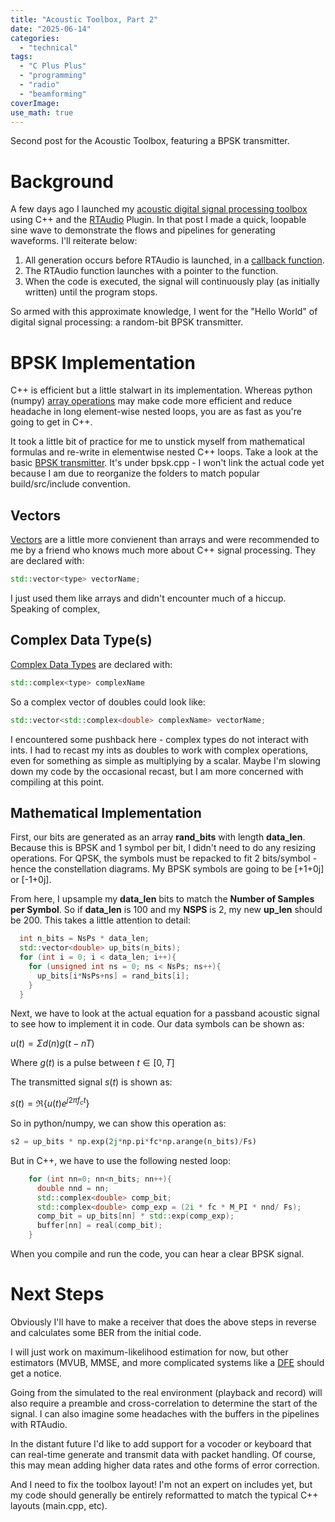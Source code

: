 ```yaml
---
title: "Acoustic Toolbox, Part 2"
date: "2025-06-14"
categories:
  - "technical"
tags:
  - "C Plus Plus"
  - "programming"
  - "radio"
  - "beamforming"
coverImage:
use_math: true
---
```


Second post for the Acoustic Toolbox, featuring a BPSK transmitter.

# Background

A few days ago I launched my [acoustic digital signal processing toolbox](/_posts/2025-06-12-acoustic-toolbox-part-1.md) using C++ and the [RTAudio](https://www.music.mcgill.ca/~gary/rtaudio/) Plugin. In that post I made a quick, loopable sine wave to demonstrate the flows and pipelines for generating waveforms. I'll reiterate below:

1. All generation occurs before RTAudio is launched, in a [callback function](https://www.geeksforgeeks.org/cpp/function-pointers-and-callbacks-in-cpp/).
2. The RTAudio function launches with a pointer to the function.
3. When the code is executed, the signal will continuously play (as initially written) until the program stops.

So armed with this approximate knowledge, I went for the "Hello World" of digital signal processing: a random-bit BPSK transmitter.

# BPSK Implementation

C++ is efficient but a little stalwart in its implementation. Whereas python (numpy) [array operations](https://www.geeksforgeeks.org/python/python-operations-on-numpy-arrays/) may make code more efficient and reduce headache in long element-wise nested loops, you are as fast as you're going to get in C++. 

It took a little bit of practice for me to unstick myself from mathematical formulas and re-write in elementwise nested C++ loops. Take a look at the basic [BPSK transmitter](https://github.com/N2WU/c_acoustic_dsp/tree/main/cpp_files). It's under bpsk.cpp - I won't link the actual code yet because I am due to reorganize the folders to match popular build/src/include convention.

## Vectors

[Vectors](https://en.cppreference.com/w/cpp/container/vector.html) are a little more convienent than arrays and were recommended to me by a friend who knows much more about C++ signal processing. They are declared with:

```cpp
std::vector<type> vectorName;
```
I just used them like arrays and didn't encounter much of a hiccup. Speaking of complex,

## Complex Data Type(s)

[Complex Data Types](https://en.cppreference.com/w/cpp/numeric/complex.html) are declared with:

```cpp
std::complex<type> complexName
```

So a complex vector of doubles could look like:

```cpp
std::vector<std::complex<double> complexName> vectorName;
```

I encountered some pushback here - complex types do not interact with ints. I had to recast my ints as doubles to work with complex operations, even for something as simple as multiplying by a scalar. Maybe I'm slowing down my code by the occasional recast, but I am more concerned with compiling at this point.

## Mathematical Implementation

First, our bits are generated as an array **rand_bits** with length **data_len**. Because this is BPSK and 1 symbol per bit, I didn't need to do any resizing operations. For QPSK, the symbols must be repacked to fit 2 bits/symbol - hence the constellation diagrams. My BPSK symbols are going to be [+1+0j] or [-1+0j].

From here, I upsample my **data_len** bits to match the **Number of Samples per Symbol**. So if **data_len** is 100 and my **NSPS** is 2, my new **up_len** should be 200. This takes a little attention to detail:

```cpp
  int n_bits = NsPs * data_len;
  std::vector<double> up_bits(n_bits);
  for (int i = 0; i < data_len; i++){
    for (unsigned int ns = 0; ns < NsPs; ns++){
      up_bits[i*NsPs+ns] = rand_bits[i];
    }
  }
```

Next, we have to look at the actual equation for a passband acoustic signal to see how to implement it in code. Our data symbols can be shown as:

$u(t) = \Sigma d(n)g(t-nT)$

Where $g(t)$ is a pulse between $t \in [0,T]$

The transmitted signal $s(t)$ is shown as:

$s(t) = \Re\{u(t)e^{j2\pi f_c t}\}$

So in python/numpy, we can show this operation as:

```python
s2 = up_bits * np.exp(2j*np.pi*fc*np.arange(n_bits)/Fs)
```

But in C++, we have to use the following nested loop:

```cpp
    for (int nn=0; nn<n_bits; nn++){ 
      double nnd = nn;
      std::complex<double> comp_bit;
      std::complex<double> comp_exp = (2i * fc * M_PI * nnd/ Fs);
      comp_bit = up_bits[nn] * std::exp(comp_exp);
      buffer[nn] = real(comp_bit);
    }
```

When you compile and run the code, you can hear a clear BPSK signal. 

# Next Steps

Obviously I'll have to make a receiver that does the above steps in reverse and calculates some BER from the initial code.

I will just work on maximum-likelihood estimation for now, but other estimators (MVUB, MMSE, and more complicated systems like a [DFE](https://cioffi-group.stanford.edu/ee379a/Lectures/L15.pdf) should get a notice.

Going from the simulated to the real environment (playback and record) will also require a preamble and cross-correlation to determine the start of the signal. I can also imagine some headaches with the buffers in the pipelines with RTAudio. 

In the distant future I'd like to add support for a vocoder or keyboard that can real-time generate and transmit data with packet handling. Of course, this may mean adding higher data rates and othe forms of error correction.

And I need to fix the toolbox layout! I'm not an expert on includes yet, but my code should generally be entirely reformatted to match the typical C++ layouts (main.cpp, etc).
